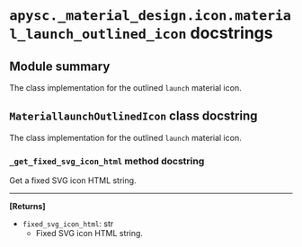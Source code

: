 # `apysc._material_design.icon.material_launch_outlined_icon` docstrings

## Module summary

The class implementation for the outlined `launch` material icon.

## `MateriallaunchOutlinedIcon` class docstring

The class implementation for the outlined `launch` material icon.

### `_get_fixed_svg_icon_html` method docstring

Get a fixed SVG icon HTML string.<hr>

**[Returns]**

- `fixed_svg_icon_html`: str
  - Fixed SVG icon HTML string.
